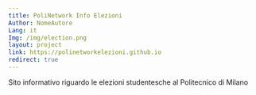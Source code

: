```yaml
---
title: PoliNetwork Info Elezioni
Author: NomeAutore
Lang: it
Img: /img/election.png
layout: project
link: https://polinetworkelezioni.github.io
redirect: true
---
```

Sito informativo riguardo le elezioni studentesche al Politecnico di Milano
